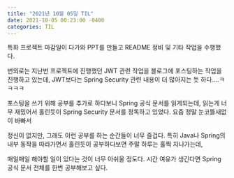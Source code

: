 ```yaml
---
title: "2021년 10월 05일 TIL"
date: 2021-10-05 00:23:00 -0400
categories: TIL
---
```


특화 프로젝트 마감일이 다가와 PPT를 만들고 README 정비 및 기타 작업을 수행했다.

번외로는 지난번 프로젝트에 진행했던 JWT 관련 작업을 블로그에 포스팅하는 작업을 진행하고 있는데, JWT보다는 Spring Security 관련 내용이 더 많아지는 듯 하다....ㅋㅋㅋㅋ

포스팅을 쓰기 위해 공부를 추가로 하다보니 Spring 공식 문서를 읽게되는데, 읽는게 너무 재밌어서 홀린듯이 Spring Security 문서를 정독하고 있었다. 요즘 정말 눈코뜰새없이 바빠서 

정신이 없지만, 그래도 이런 공부를 하는 순간들이 너무 즐겁다. 특히 Java나 Spring의 내부 동작을 따라가면서 홀린듯이 공부하다보면 주말 하루는 훌쩍 지나가는데, 

매일매일 해야할 일이 있다는 것이 너무 아쉬울 정도다. 시간 여유가 생긴다면 Spring 공식 문서 전체를 한번 공부해보고 싶다.
